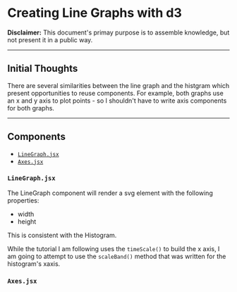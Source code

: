 # Creating Line Graphs with d3

**Disclaimer:** This document's primay purpose is to assemble knowledge, but not present it in a public way.

___

## Initial Thoughts

There are several similarities between the line graph and the histgram which present opportunities to reuse components. For example, both graphs use an x and y axis to plot points - so I shouldn't have to write axis components for both graphs.

___

## Components

- [`LineGraph.jsx`](#linegraph.jsx)
- [`Axes.jsx`](#axes.jsx)

### `LineGraph.jsx`

The LineGraph component will render a svg element with the following properties:

- width
- height

This is consistent with the Histogram.

While the tutorial I am following uses the `timeScale()` to build the x axis, I am going to attempt to use the `scaleBand()` method that was written for the histogram's xaxis.

### `Axes.jsx`